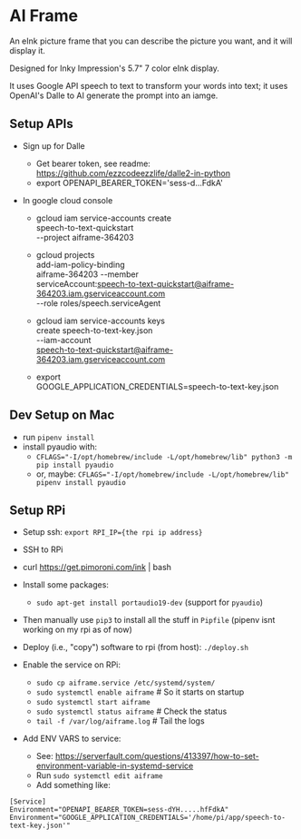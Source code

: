 # AI Frame

An eInk picture frame that you can describe the picture you want, and it will display it.

Designed for Inky Impression's 5.7" 7 color eInk display.

It uses Google API speech to text to transform your words into text; it uses
OpenAI's Dalle to AI generate the prompt into an iamge.

## Setup APIs

- Sign up for Dalle

  - Get bearer token, see readme: https://github.com/ezzcodeezzlife/dalle2-in-python
  - export OPENAPI_BEARER_TOKEN='sess-d...FdkA'

- In google cloud console
    - gcloud iam service-accounts create \
        speech-to-text-quickstart \
        --project aiframe-364203

    - gcloud projects \
        add-iam-policy-binding \
        aiframe-364203 --member \
        serviceAccount:speech-to-text-quickstart@aiframe-364203.iam.gserviceaccount.com \
        --role roles/speech.serviceAgent

    - gcloud iam service-accounts keys \
        create speech-to-text-key.json \
        --iam-account \
        speech-to-text-quickstart@aiframe-364203.iam.gserviceaccount.com

    - export \
        GOOGLE_APPLICATION_CREDENTIALS=speech-to-text-key.json


## Dev Setup on Mac

- run `pipenv install`
- install pyaudio with:
    - `CFLAGS="-I/opt/homebrew/include -L/opt/homebrew/lib" python3 -m pip install pyaudio`
    - or, maybe: `CFLAGS="-I/opt/homebrew/include -L/opt/homebrew/lib" pipenv install pyaudio`

## Setup RPi

- Setup ssh: `export RPI_IP={the rpi ip address}`

- SSH to RPi

- curl https://get.pimoroni.com/ink | bash

- Install some packages:
  - `sudo apt-get install portaudio19-dev` (support for `pyaudio`)

- Then manually use `pip3` to install all the stuff in `Pipfile` (pipenv isnt working on my rpi as of now)

- Deploy (i.e., "copy") software to rpi (from host): `./deploy.sh`

- Enable the service on RPi:
  - `sudo cp aiframe.service /etc/systemd/system/`
  - `sudo systemctl enable aiframe`  # So it starts on startup
  - `sudo systemctl start aiframe`
  - `sudo systemctl status aiframe`  # Check the status
  - `tail -f /var/log/aiframe.log`   # Tail the logs

- Add ENV VARS to service:

  - See: https://serverfault.com/questions/413397/how-to-set-environment-variable-in-systemd-service
  - Run `sudo systemctl edit aiframe`
  - Add something like:

```
[Service]
Environment="OPENAPI_BEARER_TOKEN=sess-dYH.....hfFdkA"
Environment="GOOGLE_APPLICATION_CREDENTIALS='/home/pi/app/speech-to-text-key.json'"
```